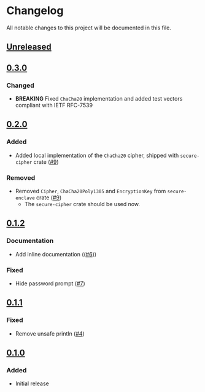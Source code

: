 # Changelog

All notable changes to this project will be documented in this file.

## [Unreleased]

## [0.3.0]

### Changed
- **BREAKING** Fixed `ChaCha20` implementation and added test vectors compliant with IETF RFC-7539

## [0.2.0]

### Added

- Added local implementation of the `ChaCha20` cipher, shipped with `secure-cipher` crate ([#9](https://github.com/mikesposito/secured/pull/9))

### Removed

- Removed `Cipher`, `ChaCha20Poly1305` and `EncryptionKey` from `secure-enclave` crate ([#9](https://github.com/mikesposito/secured/pull/9))
  - The `secure-cipher` crate should be used now.

## [0.1.2]

### Documentation

- Add inline documentation (([#6](https://github.com/mikesposito/secured/pull/6)))

### Fixed

- Hide password prompt ([#7](https://github.com/mikesposito/secured/pull/7))

## [0.1.1]

### Fixed

- Remove unsafe println ([#4](https://github.com/mikesposito/secured/pull/4))

## [0.1.0]

### Added

- Initial release

[Unreleased]: https://github.com/mikesposito/secured/secured@0.3.0...HEAD
[0.3.0]: https://github.com/mikesposito/secured/compare/secured@0.2.0...secured@0.3.0
[0.2.0]: https://github.com/mikesposito/secured/compare/secured@0.1.2...secured@0.2.0
[0.1.2]: https://github.com/mikesposito/secured/compare/secured@0.1.1...secured@0.1.2
[0.1.1]: https://github.com/mikesposito/secured/compare/secured@0.1.0...secured@0.1.1
[0.1.0]: https://github.com/mikesposito/secured/releases/tag/secured@0.1.0
